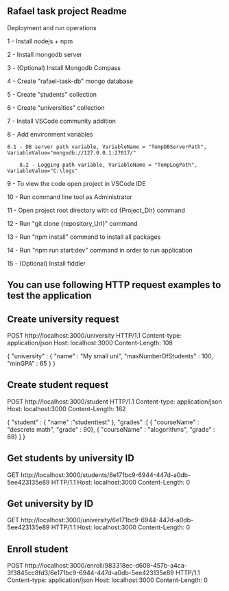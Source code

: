## Rafael task project Readme

Deployment and run operations

1 - Install nodejs + npm

2 - Install mongodb server

3 - (Optional) Install Mongodb Compass

4 - Create "rafael-task-db" mongo database

5 - Create "students" collection

6 - Create "universities" collection

7 - Install VSCode community addition

8 - Add environment variables

	8.1 - DB server path variable, VariableName = "TempDBServerPath", VariableValue="mongodb://127.0.0.1:27017/"
    
    	8.2 - Logging path variable, VariableName = "TempLogPath", VariableValue="C:\logs"

9 - To view the code open project in VSCode IDE 

10 - Run command line tool as Administrator

11 - Open project root directory with cd {Project_Dir} command

12 - Run "git clone {repository_Url}" command 

13 - Run "npm install" command to install all packages

14 - Run "npm run start:dev" command in order to run application

15 - (Optional) Install fiddler



## You can use following HTTP request examples to test the application


## Create university request

POST http://localhost:3000/university HTTP/1.1
Content-type: application/json
Host: localhost:3000
Content-Length: 108

{
	"university" : 
	{ 
		"name" : "My small uni",
		"maxNumberOfStudents" : 100,
		"minGPA" : 65
	}
}


## Create student request

POST http://localhost:3000/student HTTP/1.1
Content-type: application/json
Host: localhost:3000
Content-Length: 162

{
	"student" : { "name" :"studenttest" },
	"grades" :[
	{ "courseName" : "descrete math", "grade" : 90},
	{ "courseName" : "alogorithms", "grade" : 88}
	]
}


## Get students by university ID

GET http://localhost:3000/students/6e171bc9-6944-447d-a0db-5ee423135e89 HTTP/1.1
Host: localhost:3000
Content-Length: 0


## Get university by ID

GET http://localhost:3000/university/6e171bc9-6944-447d-a0db-5ee423135e89 HTTP/1.1
Host: localhost:3000
Content-Length: 0


## Enroll student

POST http://localhost:3000/enroll/983318ec-d608-457b-a4ca-3f3845cc8fd3/6e171bc9-6944-447d-a0db-5ee423135e89 HTTP/1.1
Content-type: application/json
Host: localhost:3000
Content-Length: 0


